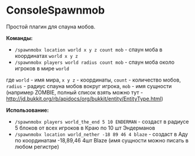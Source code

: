 ConsoleSpawnmob
===============

Простой плагин для спауна мобов.

<b>Команды:</b>
<ul>
<li><code>/spawnmobx location world x y z count mob</code> - спаун моба в координатах <code>world x y z</code></li>
<li><code>/spawnmobx players world radius count mob</code> - спаун моба около игроков в мире <code>world</code></li>
</ul>

где <code>world</code> - имя мира, <code>x y z</code> - координаты, <code>count</code> - количество мобов,
<code>radius</code> - радиус спауна мобов вокруг игрока,
<code>mob</code> - имя сущности (например ZOMBIE, полный список взять можно тут - http://jd.bukkit.org/rb/apidocs/org/bukkit/entity/EntityType.html)

<b>Использование:</b>
<ul>
<li><code>/spawnmobx players world_the_end 5 10 ENDERMAN</code> - создаст в радиусе 5 блоков от всех игроков в Краю по 10 шт Эндерманов</li>
<li><code>/spawnmobx location world_nether -18 89 46 4 blaze</code> - создаст в Аду по координатам -18,89,46 4шт Blaze (имя сущности можно писать в любом регистре)</li>
</ul>
